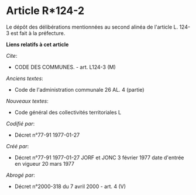 # Article R*124-2

Le dépôt des délibérations mentionnées au second alinéa de l'article L. 124-3 est fait à la préfecture.

**Liens relatifs à cet article**

_Cite_:

  - CODE DES COMMUNES. - art. L124-3 (M)

_Anciens textes_:

  - Code de l'administration communale 26 AL. 4 (partie)

_Nouveaux textes_:

  - Code général des collectivités territoriales L

_Codifié par_:

  - Décret n°77-91 1977-01-27

_Créé par_:

  - Décret n°77-91 1977-01-27 JORF et JONC 3 février 1977 date d'entrée en vigueur 20 mars 1977

_Abrogé par_:

  - Décret n°2000-318 du 7 avril 2000 - art. 4 (V)
